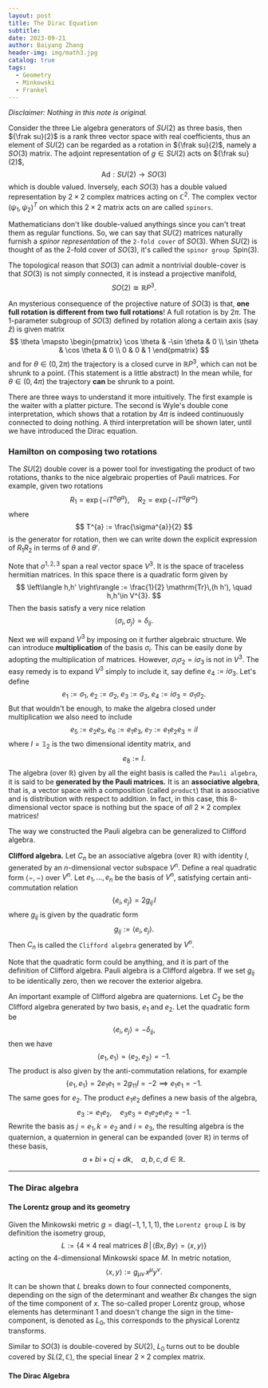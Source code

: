 ```yaml
---
layout: post
title: The Dirac Equation
subtitle: 
date: 2023-09-21
author: Baiyang Zhang
header-img: img/math3.jpg
catalog: true
tags:
  - Geometry
  - Minkowski
  - Frankel
---
```


*Disclaimer: Nothing in this note is original.*

Consider the three Lie algebra generators of $SU(2)$ as three basis, then ${\frak su}(2)$ is a rank three vector space with real coefficients, thus an element of $SU(2)$ can be regarded as a rotation in ${\frak su}(2)$, namely a $SO(3)$ matrix. The adjoint representation of $g\in SU(2)$ acts on ${\frak su}(2)$, 
$$
\text{Ad}: SU(2)\to SO(3)
$$
which is double valued. Inversely, each $SO(3)$ has a double valued representation by $2\times 2$ complex matrices acting on $\mathbb{C}^{2}$. The complex vector $(\psi_ {1},\psi_ {2})^{T}$ on which this $2\times 2$ matrix acts on are called `spinors`.

Mathematicians don't like double-valued anythings since you can't treat them as regular functions. So, we can say that $SU(2)$ matrices naturally furnish a *spinor representation* of the `2-fold cover` of $SO(3)$. When $SU(2)$ is thought of as the 2-fold cover of $SO(3)$, it's called the `spinor group `$\text{Spin}(3)$.

The topological reason that $SO(3)$ can admit a nontrivial double-cover is that $SO(3)$ is not simply connected, it is instead a projective manifold,
$$
SO(2) \cong \mathbb{R}P^{3}.
$$

An mysterious consequence of the projective nature of $SO(3)$ is that, **one full rotation is different from two full rotations**! A full rotation is by $2\pi$. The 1-parameter subgroup of $SO(3)$ defined by rotation along a certain axis (say $\hat{z}$) is given matrix
$$
\theta \mapsto \begin{pmatrix}
\cos \theta & -\sin \theta  & 0 \\
\sin \theta & \cos \theta & 0 \\
0 & 0 & 1
\end{pmatrix}
$$
and for $\theta \in (0,2\pi)$ the trajectory is a closed curve in $\mathbb{R} P^{3}$, which can not be shrunk to a point. (This statement is a little abstract) In the mean while, for $\theta \in(0,4\pi)$ the trajectory **can** be shrunk to a point. 

There are three ways to understand it more intuitively. The first example is the waiter with a platter picture. The second is Wyle's double cone interpretation, which shows that a rotation by $4\pi$ is indeed continuously connected to doing nothing. A third interpretation will be shown later, until we have introduced the Dirac equation.

### Hamilton on composing two rotations

The $SU(2)$ double cover is a power tool for investigating the product of two rotations, thanks to the nice algebraic properties of Pauli matrices. For example, given two rotations 
$$
R_ {1} = \exp \left\{ -i T^{a} \theta^{a} \right\} ,\quad  R_ {2} = \exp \left\{ -i T^{a}\theta'^{a} \right\}
$$
where 
$$
T^{a} := \frac{\sigma^{a}}{2}
$$
is the generator for rotation, then we can write down the explicit expression of $R_ {1}R_ {2}$ in terms of $\theta$ and $\theta'$. 

Note that $\sigma^{1,2,3}$ span a real vector space $V^{3}$. It is the space of traceless hermitian matrices. In this space there is a quadratic form given by 
$$
\left\langle h,h' \right\rangle := \frac{1}{2} \mathrm{Tr}\,(h h'), \quad  h,h'\in V^{3}.
$$
Then the basis satisfy a very nice relation
$$
\left\langle \sigma_ {i},\sigma _ {j}  \right\rangle = \delta_ {ij}.
$$

Next we will expand $V^{3}$ by imposing on it further algebraic structure. We can introduce **multiplication** of the basis $\sigma_ {i}$. This can be easily done by adopting the multiplication of matrices. However, $\sigma_ {i}\sigma_ {2}=i\sigma_ {3}$ is not in $V^{3}$. The easy remedy is to expand $V^{3}$ simply to include it, say define $e_ {4}:=i\sigma_ {3}$. Let's define
$$
e_ {1}:=\sigma_ {1},\; e_ {2}:= \sigma_ {2}, \; e_ {3}:=\sigma_ {3},\; e_ {4}:=i\sigma_ {3}=\sigma_ {1}\sigma_ {2}.
$$
But that wouldn't be enough, to make the algebra closed under multiplication we also need to include
$$
e_ {5}:= e_ {2}e_ {3}, \; e_ {6}:= e_ {1}e_ {3},\; e_ {7}:=e_ {1}e_ {2}e_ {3}=i I
$$
where $I=\mathbb{1}_ {2}$ is the two dimensional identity matrix, and 
$$
e_ {8}:= I.
$$
The algebra (over $\mathbb{R}$) given by all the eight basis is called the `Pauli algebra`, it is said to be **generated by the Pauli matrices.** It is an **associative algebra**, that is, a vector space with a composition (called `product`) that is associative and is distribution with respect to addition. In fact, in this case, this $8$-dimensional vector space is nothing but the space of *all* $2\times 2$ complex matrices!

The way we constructed the Pauli algebra can be generalized to Clifford algebra.

**Clifford algebra.** Let $C_ {n}$ be an associative algebra (over $\mathbb{R}$) with identity $I$, generated by an $n$-dimensional vector subspace $V^{n}$. Define a real quadratic form $\left\langle -,- \right\rangle$ over $V^{n}$. Let $e_ {1},\dots,e_ {n}$ be the basis of $V^{n}$, satisfying certain anti-commutation relation
$$
\left\{ e_ {i} ,e_ {j} \right\}  =2 g_ {ij} \,I
$$
where $g_ {ij}$ is given by the quadratic form
$$
g_ {ij} := \left\langle e_ {i},e_ {j}  \right\rangle .
$$
Then $C_ {n}$ is called the `Clifford algebra` generated by $V^{n}$.

Note that the quadratic form could be anything, and it is part of the definition of Clifford algebra. Pauli algebra is a Clifford algebra. If we set $g_ {ij}$ to be identically zero, then we recover the exterior algebra. 

An important example of Clifford algebra are quaternions. Let $C_ {2}$ be the Clifford algebra generated by two basis, $e_ {1}$ and $e_ {2}$. Let the quadratic form be 
$$
\left\langle e_ {i} ,e_ {j}  \right\rangle =-\delta_ {ij},
$$
then we have 
$$
\left\langle e_ {1},e_ {1} \right\rangle =\left\langle e_ {2},e_ {2} \right\rangle =-1.
$$
The product is also given by the anti-commutation relations, for example
$$
\left\{ e_ {1},e_ {1} \right\} = 2 e_ {1}e_ {1}=2g_ {11}I = -2\implies e_ {1}e_ {1}=-1.
$$
The same goes for $e_ {2}$. The product $e_ {1}e_ {2}$ defines a new basis of the algebra,
$$
e_ {3}:=e_ {1}e_ {2}, \quad  e_ {3}e_ {3}=e_ {1}e_ {2}e_ {1}e_ {2}=-1.
$$
Rewrite the basis as $j=e_ {1},k=e_ {2}$ and $i=e_ {3}$, the resulting algebra is the quaternion, a quaternion in general can be expanded (over $\mathbb{R}$) in terms of these basis,
$$
a+bi+cj+dk,\quad  a,b,c,d \in \mathbb{R}.
$$

- - -

### The Dirac algebra

#### The Lorentz group and its geometry

Given the Minkowski metric $g=\text{diag}(-1,1,1,1)$, the `Lorentz group` $L$ is by definition the isometry group, 
$$
L := \left\{ 4\times 4 \text{ real matrices }B \,\middle\vert\, \left\langle Bx,By \right\rangle=\left\langle x,y \right\rangle   \right\}
$$
acting on the 4-dimensional Minkowski space $M$. In metric notation, 
$$
\left\langle x,y \right\rangle := g_ {\mu \nu} \, x^{\mu}y^{\nu}.
$$
It can be shown that $L$ breaks down to four connected components, depending on the sign of the determinant and weather $Bx$ changes the sign of the time component of $x$. The so-called proper Lorentz group, whose elements has determinant $1$ and doesn't change the sign in the time-component, is denoted as $L_ {0}$, this corresponds to the physical Lorentz transforms.

Similar to $SO(3)$ is double-covered by $SU(2)$, $L_ {0}$ turns out to be double covered by $SL(2,\mathbb{C})$, the special linear $2\times 2$ complex matrix. 


#### The Dirac Algebra